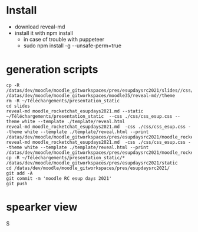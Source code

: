 # Install
* download reveal-md
* install it with npm install
  * in case of trouble with puppeteer
  * sudo npm install -g --unsafe-perm=true

# generation scripts
```shell script
cp -R /datas/dev/moodle/moodle_gitworkspaces/pres/esupdaysrc2021/slides//css/css_esup.css /datas/dev/moodle/moodle_gitworkspaces/moodle35/reveal-md//theme
rm -R ~/Téléchargements/presentation_static
cd slides
reveal-md moodle_rocketchat_esupdays2021.md --static ~/Téléchargements/presentation_static  --css ./css/css_esup.css --theme white --template ./template/reveal.html
reveal-md moodle_rocketchat_esupdays2021.md  -css ./css/css_esup.css --theme white --template ./template/reveal.html --print /datas/dev/moodle/moodle_gitworkspaces/pres/esupdaysrc2021/moodle_rocketchat_plugin_esup_2021.pdf
reveal-md moodle_rocketchat_esupdays2021.md  -css ./css/css_esup.css --theme white --template ./template/reveal.html --print /datas/dev/moodle/moodle_gitworkspaces/pres/esupdaysrc2021/moodle_rocketchat_plugin_esup_2021_speakernotes.pdf
cp -R ~/Téléchargements/presentation_static/* /datas/dev/moodle/moodle_gitworkspaces/pres/esupdaysrc2021/static
cd /datas/dev/moodle/moodle_gitworkspaces/pres/esupdaysrc2021/
git add -A
git commit -m 'moodle RC esup days 2021'
git push
```


# spearker view
S
